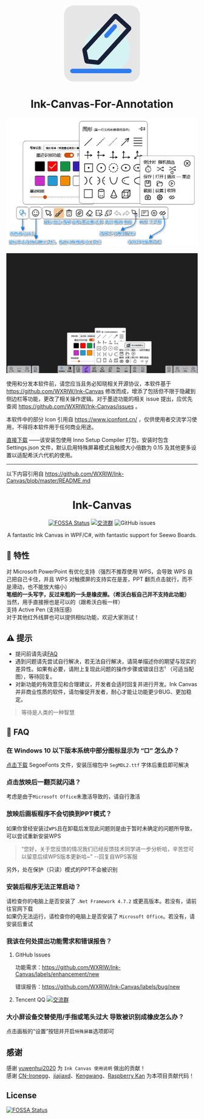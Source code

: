 <div align="center">

[![LOGO](Ink-Canvas-For-Annotation/Resources/Ink-Canvas-For-Annotation.png?raw=true "LOGO")](# "LOGO")

# Ink-Canvas-For-Annotation

[![software screenshot - 1](Images\Ink-Canvas-For-Annotation%20Screenshot.png)](# "software screenshot - 1")

[![software screenshot - 2](Images\Ink-Canvas-For-Annotation%20Blackboard%20Screenshot.png)](# "software screenshot - 2")

</div>

使用和分发本软件前，请您应当且务必知晓相关开源协议，本软件基于 https://github.com/WXRIW/Ink-Canvas 修改而成，增添了包括但不限于隐藏到侧边栏等功能，更改了相关操作逻辑。对于墨迹功能的相关 issue 提出，应优先查阅 https://github.com/WXRIW/Ink-Canvas/issues 。

本软件中的部分 Icon 引用自 https://www.iconfont.cn/ ，仅供使用者交流学习使用，不得将本软件用于任何商业用途。

[直接下载](https://github.com/ChangSakura/Ink-Canvas-For-Annotation/releases/latest "Latest Releases")
——该安装包使用 Inno Setup Compiler 打包，安装时包含 Settings.json 文件，默认启用特殊屏幕模式且触摸大小倍数为 0.15 及其他更多设置以适配希沃六代机的使用。

---
以下内容引用自 https://github.com/WXRIW/Ink-Canvas/blob/master/README.md

<div align="center">

# Ink-Canvas
  
[![FOSSA Status](https://app.fossa.com/api/projects/git%2Bgithub.com%2FWXRIW%2FInk-Canvas.svg?type=shield)](https://app.fossa.com/projects/git%2Bgithub.com%2FWXRIW%2FInk-Canvas?ref=badge_shield) [![交流群](https://img.shields.io/badge/-%E4%BA%A4%E6%B5%81%E7%BE%A4%20891915376-blue?style=flat&logo=TencentQQ)](https://jq.qq.com/?_wv=1027&k=NvlM1Rgg)  ![GitHub issues](https://img.shields.io/github/issues/WXRIW/Ink-Canvas?logo=github)

A fantastic Ink Canvas in WPF/C#, with fantastic support for Seewo Boards.

</div>

## 🔧 特性
对 Microsoft PowerPoint 有优化支持（强烈不推荐使用 WPS，会导致 WPS 自己把自己卡住，并且 WPS 对触摸屏的支持实在是差，PPT 翻页点击就行，而不是滑动，也不能放大缩小）  
**笔细的一头写字，反过来粗的一头是橡皮擦。（希沃白板自己并不支持此功能）**  
当然，用手直接擦也是可以的（跟希沃白板一样）  
支持 Active Pen (支持压感)  
对于其他红外线屏也可以提供相似功能，欢迎大家测试！  

## ⚠️ 提示
- 提问前请先读[FAQ](https://github.com/WXRIW/Ink-Canvas#FAQ "FAQ")
- 遇到问题请先尝试自行解决，若无法自行解决，请简单描述你的期望与现实的差异性。如果有必要，请附上复现此问题的操作步骤或错误日志¹ （可适当配图），等待回复。
- 对新功能的有效意见和合理建议，开发者会适时回复并进行开发。Ink Canvas并非商业性质的软件，请勿催促开发者，耐心才能让功能更少BUG、更加稳定。

> 等待是人类的一种智慧

## 📗 FAQ
### 在 Windows 10 以下版本系统中部分图标显示为 “□” 怎么办？
[点击下载](https://aka.ms/SegoeFonts "SegoeFonts") SegoeFonts 文件，安装压缩包中 `SegMDL2.ttf` 字体后重启即可解决

### 点击放映后一翻页就闪退？
考虑是由于`Microsoft Office`未激活导致的，请自行激活

### 放映后画板程序不会切换到PPT模式？
如果你曾经安装过`WPS`且在卸载后发现此问题则是由于暂时未确定的问题所导致，可以尝试重新安装WPS
> “您好，关于您反馈的情况我们已经反馈技术同学进一步分析哈，辛苦您可以留意后续WPS版本更新哈~” --回复自WPS客服

另外，处在保护（只读）模式的PPT不会被识别

### **安装后**程序无法正常启动？
请检查你的电脑上是否安装了 `.Net Framework 4.7.2` 或更高版本。若没有，请前往官网下载  
如果仍无法运行，请检查你的电脑上是否安装了 `Microsoft Office`。若没有，请安装后重试

### 我该在何处提出功能需求和错误报告？

1. GitHub Issues

    功能需求：https://github.com/WXRIW/Ink-Canvas/labels/enhancement/new 

    错误报告：https://github.com/WXRIW/Ink-Canvas/labels/bug/new

2. Tencent QQ
    [![交流群](https://img.shields.io/badge/-%E4%BA%A4%E6%B5%81%E7%BE%A4%20891915376-blue?style=flat&logo=TencentQQ)](https://jq.qq.com/?_wv=1027&k=NvlM1Rgg) 

### 大小屏设备交替使用/手指或笔头过大 导致被识别成橡皮怎么办？
点击画板的“设置”按钮并开启`特殊屏幕`选项即可


## 感谢
感谢 [yuwenhui2020](https://github.com/yuwenhui2020) 为 `Ink Canvas 使用说明` 做出的贡献！  
感谢 [CN-Ironegg](https://github.com/CN-Ironegg)、[jiajiaxd](https://github.com/jiajiaxd)、[Kengwang](https://github.com/kengwang)、[Raspberry Kan](https://github.com/Raspberry-Monster) 为本项目贡献代码！  

## License
[![FOSSA Status](https://app.fossa.com/api/projects/git%2Bgithub.com%2FWXRIW%2FInk-Canvas.svg?type=large)](https://app.fossa.com/projects/git%2Bgithub.com%2FWXRIW%2FInk-Canvas?ref=badge_large)